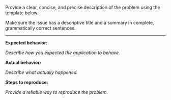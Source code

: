 Provide a clear, concise, and precise description of the problem using the template below.

Make sure the issue has a descriptive title and a summary in complete, grammatically correct sentences.

---

**Expected behavior:**

*Describe how you expected the application to behave.*

**Actual behavior:**

*Describe what actually happened.*

**Steps to reproduce:**

*Provide a reliable way to reproduce the problem.*
